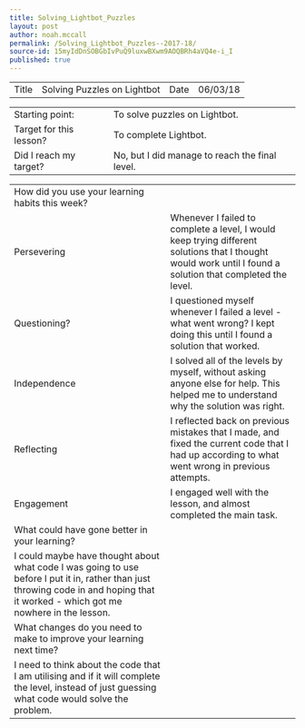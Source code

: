 ```yaml
---
title: Solving_Lightbot_Puzzles
layout: post
author: noah.mccall
permalink: /Solving_Lightbot_Puzzles--2017-18/
source-id: 15myIdDnSOBGbIvPuQ9luxwBXwm9AOQBRh4aVQ4e-i_I
published: true
---
```

<table>
  <tr>
    <td>Title</td>
    <td>Solving Puzzles on Lightbot</td>
    <td>Date</td>
    <td>06/03/18</td>
  </tr>
</table>


<table>
  <tr>
    <td>Starting point:</td>
    <td>To solve puzzles on Lightbot.</td>
  </tr>
  <tr>
    <td>Target for this lesson?</td>
    <td>To complete Lightbot.</td>
  </tr>
  <tr>
    <td>Did I reach my target? </td>
    <td>No, but I did manage to reach the final level.</td>
  </tr>
</table>


<table>
  <tr>
    <td>How did you use your learning habits this week?</td>
    <td></td>
  </tr>
  <tr>
    <td>Persevering</td>
    <td>Whenever I failed to complete a level, I would keep trying different solutions that I thought would work until I found a solution that completed the level.</td>
  </tr>
  <tr>
    <td>Questioning?</td>
    <td>I questioned myself whenever I failed a level - what went wrong? I kept doing this until I found a solution that worked.</td>
  </tr>
  <tr>
    <td>Independence</td>
    <td>I solved all of the levels by myself, without asking anyone else for help. This helped me to understand why the solution was right.</td>
  </tr>
  <tr>
    <td>Reflecting</td>
    <td>I reflected back on previous mistakes that I made, and fixed the current code that I had up according to what went wrong in previous attempts.</td>
  </tr>
  <tr>
    <td>Engagement</td>
    <td>I engaged well with the lesson, and almost completed the main task.</td>
  </tr>
  <tr>
    <td>What could have gone better in your learning?</td>
    <td></td>
  </tr>
  <tr>
    <td>I could maybe have thought about what code I was going to use before I put it in, rather than just throwing code in and hoping that it worked - which got me nowhere in the lesson.</td>
    <td></td>
  </tr>
  <tr>
    <td>What changes do you need to make to improve your learning next time?</td>
    <td></td>
  </tr>
  <tr>
    <td>I need to think about the code that I am utilising and if it will complete the level, instead of just guessing what code would solve the problem.</td>
    <td></td>
  </tr>
</table>



